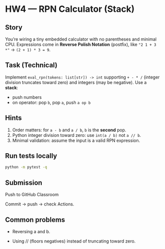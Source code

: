 # HW4 — RPN Calculator (Stack)

## Story
You’re wiring a tiny embedded calculator with no parentheses and minimal CPU. Expressions come in **Reverse Polish Notation** (postfix), like `"2 1 + 3 *"` → `(2 + 1) * 3 = 9`.

## Task (Technical)
Implement `eval_rpn(tokens: list[str]) -> int` supporting `+ - * /` (integer division truncates toward zero) and integers (may be negative). Use a **stack**:
- push numbers
- on operator: pop `b`, pop `a`, push `a op b`

## Hints
1) Order matters: for `a - b` and `a / b`, `b` is the **second** pop.
2) Python integer division toward zero: use `int(a / b)` not `a // b`.
3) Minimal validation: assume the input is a valid RPN expression.

## Run tests locally
```bash
python -m pytest -q
```
## Submission

Push to GitHub Classroom

Commit → push → check Actions.

## Common problems
- Reversing a and b.

- Using // (floors negatives) instead of truncating toward zero.